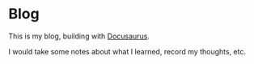 # Blog

This is my blog, building with [Docusaurus](https://docusaurus.io/).

I would take some notes about what I learned, record my thoughts, etc.
